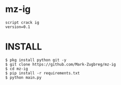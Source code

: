 # mz-ig
```
script crack ig
version=0.1
```

# INSTALL
```
$ pkg install python git -y
$ git clone https://github.com/Mark-Zugbreg/mz-ig
$ cd mz-ig
$ pip install -r requirements.txt
$ python main.py
```

